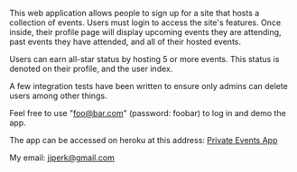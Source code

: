 This web application allows people to sign up for a site that hosts a collection
of events. Users must login to access the site's features. Once inside, their 
profile page will display upcoming events they are attending, past events they 
have attended, and all of their hosted events. 

Users can earn all-star status by hosting 5 or more events. This status is 
denoted on their profile, and the user index. 

A few integration tests have been written to ensure only admins can delete
users among other things. 

Feel free to use "foo@bar.com" (password: foobar) to log in and demo the app. 

The app can be accessed on heroku at this address: 
<a href="https://obscure-earth-39557.herokuapp.com">Private Events App</a>

My email: jjperk@gmail.com